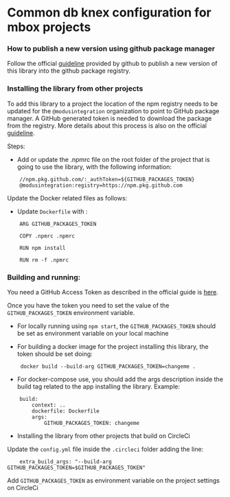 # Common db knex configuration for mbox projects

### How to publish a new version using github package manager

Follow the official [guideline](https://help.github.com/en/github/managing-packages-with-github-packages/configuring-npm-for-use-with-github-packages) provided by github to publish a new version of this library into the github package registry.


### Installing the library from other projects

To add this library to a project the location of the npm registry needs to be updated for the `@modusintegration` organization to point to GitHub package manager. A GitHub generated token is needed to download the package from the registry. More details about this process is also on the official [guideline](https://help.github.com/en/github/managing-packages-with-github-packages/configuring-npm-for-use-with-github-packages).

Steps:

- Add or update the .npmrc file on the root folder of the project that is going to use the library, with the following information:
```
    //npm.pkg.github.com/:_authToken=${GITHUB_PACKAGES_TOKEN}
    @modusintegration:registry=https://npm.pkg.github.com
```

Update the Docker related files as follows:

- Update `Dockerfile` with :

```
    ARG GITHUB_PACKAGES_TOKEN

    COPY .npmrc .npmrc

    RUN npm install
    
    RUN rm -f .npmrc
```

### Building and running: 

You need a GitHub Access Token as described in the official guide is [here](https://help.github.com/en/github/authenticating-to-github/creating-a-personal-access-token-for-the-command-line).

Once you have the token you need to set the value of the `GITHUB_PACKAGES_TOKEN` environment variable. 

- For locally running using `npm start`, the `GITHUB_PACKAGES_TOKEN` should be set as environment variable on your local machine

- For building a docker image for the project installing this library, the token should be set doing: 
    ```
     docker build --build-arg GITHUB_PACKAGES_TOKEN=changeme .
     ```

- For docker-compose use, you should add the args description inside the build tag related to the app installing the library. Example:

```
    build:
        context: ..
        dockerfile: Dockerfile
        args: 
            GITHUB_PACKAGES_TOKEN: changeme
```

- Installing the library from other projects that build on CircleCi

Update the `config.yml` file inside the `.circleci` folder adding the line:

```
    extra_build_args: "--build-arg GITHUB_PACKAGES_TOKEN=$GITHUB_PACKAGES_TOKEN"
```

Add `GITHUB_PACKAGES_TOKEN` as environment variable on the project settings on CircleCi



